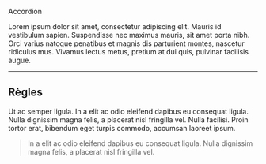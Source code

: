 Accordion

Lorem ipsum dolor sit amet, consectetur adipiscing elit. Mauris id vestibulum sapien. Suspendisse nec maximus mauris, sit amet porta nibh. Orci varius natoque penatibus et magnis dis parturient montes, nascetur ridiculus mus. Vivamus lectus metus, pretium at dui quis, pulvinar facilisis augue.

---
## Règles
Ut ac semper ligula. In a elit ac odio eleifend dapibus eu consequat ligula. Nulla dignissim magna felis, a placerat nisl fringilla vel. Nulla facilisi. Proin tortor erat, bibendum eget turpis commodo, accumsan laoreet ipsum.

> In a elit ac odio eleifend dapibus eu consequat ligula. Nulla dignissim magna felis, a placerat nisl fringilla vel.